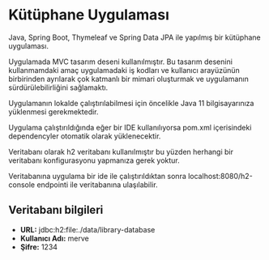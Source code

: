 # Kütüphane Uygulaması

Java, Spring Boot, Thymeleaf ve Spring Data JPA ile yapılmış bir kütüphane uygulaması.

Uygulamada MVC tasarım deseni kullanılmıştır. Bu tasarım desenini kullanmamdaki amaç uygulamadaki iş kodları ve kullanıcı arayüzünün birbirinden ayrılarak çok katmanlı bir mimari oluşturmak ve uygulamanın sürdürülebilirliğini sağlamaktı.

Uygulamanın lokalde çalıştırılabilmesi için öncelikle Java 11 bilgisayarınıza yüklenmesi gerekmektedir.

Uygulama çalıştırıldığında eğer bir IDE kullanılıyorsa pom.xml içerisindeki dependencyler otomatik olarak yüklenecektir.

Veritabanı olarak h2 veritabanı kullanılmıştır bu yüzden herhangi bir veritabanı konfigurasyonu yapmanıza gerek yoktur.

Veritabanına uygulama bir ide ile çalıştırıldıktan sonra localhost:8080/h2-console endpointi ile veritabanına ulaşılabilir.

## Veritabanı bilgileri

- **URL:** jdbc:h2:file:./data/library-database
- **Kullanıcı Adı:** merve
- **Şifre:** 1234
